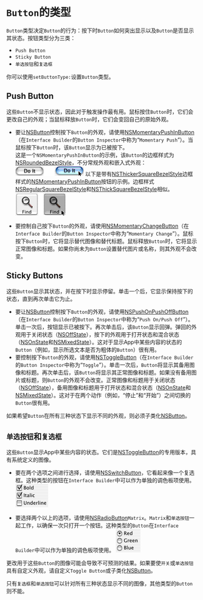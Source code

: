 # `Button`的类型

`Button`类型决定`Button`的行为：按下时`Button`如何突出显示以及`Button`是否显示其状态。按钮类型分为三类：

* `Push Button`
* `Sticky Button`
* `单选按钮`和`复选框`

你可以使用`setButtonType:`设置`Button`类型。

## Push Button

这些`Button`不显示状态，因此对于触发操作最有用。鼠标按住`Button`时，它们会更改自己的外观；当鼠标释放`Button`时，它们会变回自己的原始外观。

* 要让[NSButton]()控制按下`Button`的外观，请使用[NSMomentaryPushInButton]()（在`Interface Builder`的`Button Inspector`中称为“`Momentary Push`”）。当鼠标按下`Button`时，该`Button`显示为已被按下。<br>这是一个`NSMomentaryPushInButton`的示例，该`Button`的边框样式为[NSRoundedBezelStyle]()，不分常规外观和嵌入式外观：
![](./combinedpushbuttons.gif)
以下是带有[NSThickerSquareBezelStyle]()边框样式的[NSMomentaryPushInButton]()按钮的示例。边框样式[NSRegularSquareBezelStyle]()和[NSThickSquareBezelStyle]()相似。
![](./combinedthickbezel.gif)

* 要控制自己按下`Button`的外观，请使用[NSMomentaryChangeButton]()（在`Interface Builder`的`Button Inspector`中称为“`Momentary Change`”）。鼠标按下`Button`时，它将显示替代图像和替代标题。鼠标释放`Button`时，它将显示正常图像和标题。如果你尚未为`Button`设置替代图片或名称，则其外观不会改变。

## Sticky Buttons

这些`Button`显示其状态，并在按下时显示停留。单击一个后，它显示保持按下的状态，直到再次单击它为止。

* 要让[NSButton]()控制按下`Button`的外观，请使用[NSPushOnPushOffButton]()（在`Interface Builder`的`Button Inspector`中称为“`Push On/Push Off`”）。单击一次后，按钮显示已被按下。再次单击后，该`Button`显示回弹。弹回的外观用于关闭状态（[NSOffState]()），按下的外观用于打开状态和混合状态（[NSOnState]()和[NSMixedState]()）。这对于显示App中某些内容的状态的`Button`（例如，显示所选文本是否为粗体的`Button`）很有用。
* 要控制按下`Button`的外观，请使用[NSToggleButton]()（在`Interface Builder`的`Button Inspector`中称为“`Toggle`”）。单击一次后，`Button`将显示其备用图像和标题。再次单击后，该`Button`将显示其正常图像和标题。如果没有备用图片或标题，则`Button`的外观不会改变。正常图像和标题用于关闭状态（[NSOffState]()），备用图像和标题用于打开状态和混合状态（[NSOnState]()和[NSMixedState]()）。这对于在两个动作（例如，“停止”和“开始”）之间切换的`Button`很有用。

如果希望`Button`在所有三种状态下显示不同的外观，则必须子类化[NSButton]()。

## `单选按钮`和`复选框`

这些`Button`显示App中某些内容的状态。它们是[NSToggleButton]()的专用版本，具有系统定义的图像。

* 要在两个选项之间进行选择，请使用[NSSwitchButton]()，它看起来像一个复选框。这种类型的按钮在`Interface Builder`中可以作为单独的调色板项使用。
![](./switchbuttons.gif)

* 要选择两个以上的选项，请使用[NSRadioButton]()`Matrix`。`Matrix`和`单选按钮`一起工作，以确保一次只打开一个按钮。这种类型的`Button`在`Interface Builder`中可以作为单独的调色板项使用。
![](./radiobuttons.gif)

更改用于这些`Button`的图像可能会导致不可预测的结果。如果要使`开关`或`单选按钮`具有自定义外观，请自定义`Toggle Button`或子类化[NSButton]()。

只有`复选框`和`单选按钮`可以针对所有三种状态显示不同的图像，其他类型的`Button`则不能。